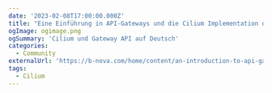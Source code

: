 ```yaml
---
date: '2023-02-08T17:00:00.000Z'
title: "Eine Einführung in API-Gateways und die Cilium Implementation der Kubernetes Gateway-API"
ogImage: ogimage.png
ogSummary: 'Cilium und Gateway API auf Deutsch'
categories:
  - Community
externalUrl: 'https://b-nova.com/home/content/an-introduction-to-api-gateways-and-ciliums-implementation-of-kubernetes-gateway-api'
tags:
  - Cilium
---
```

